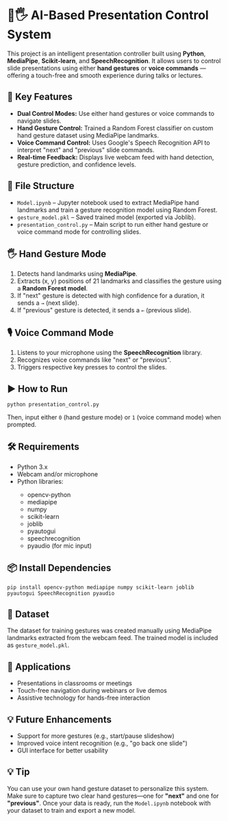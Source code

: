 <h1>🎤🖐️ AI-Based Presentation Control System</h1>

<p>
This project is an intelligent presentation controller built using <strong>Python</strong>, <strong>MediaPipe</strong>, <strong>Scikit-learn</strong>, and <strong>SpeechRecognition</strong>. It allows users to control slide presentations using either <strong>hand gestures</strong> or <strong>voice commands</strong> — offering a touch-free and smooth experience during talks or lectures.
</p>

<h2>🧠 Key Features</h2>
<ul>
  <li><strong>Dual Control Modes:</strong> Use either hand gestures or voice commands to navigate slides.</li>
  <li><strong>Hand Gesture Control:</strong> Trained a Random Forest classifier on custom hand gesture dataset using MediaPipe landmarks.</li>
  <li><strong>Voice Command Control:</strong> Uses Google's Speech Recognition API to interpret "next" and "previous" slide commands.</li>
  <li><strong>Real-time Feedback:</strong> Displays live webcam feed with hand detection, gesture prediction, and confidence levels.</li>
</ul>

<h2>📂 File Structure</h2>
<ul>
  <li><code>Model.ipynb</code> – Jupyter notebook used to extract MediaPipe hand landmarks and train a gesture recognition model using Random Forest.</li>
  <li><code>gesture_model.pkl</code> – Saved trained model (exported via Joblib).</li>
  <li><code>presentation_control.py</code> – Main script to run either hand gesture or voice command mode for controlling slides.</li>
</ul>

<h2>🖐️ Hand Gesture Mode</h2>
<ol>
  <li>Detects hand landmarks using <strong>MediaPipe</strong>.</li>
  <li>Extracts (x, y) positions of 21 landmarks and classifies the gesture using a <strong>Random Forest model</strong>.</li>
  <li>If "next" gesture is detected with high confidence for a duration, it sends a <code>→</code> (next slide).</li>
  <li>If "previous" gesture is detected, it sends a <code>←</code> (previous slide).</li>
</ol>

<h2>🎙️ Voice Command Mode</h2>
<ol>
  <li>Listens to your microphone using the <strong>SpeechRecognition</strong> library.</li>
  <li>Recognizes voice commands like "next" or "previous".</li>
  <li>Triggers respective key presses to control the slides.</li>
</ol>

<h2>▶️ How to Run</h2>
<pre><code>python presentation_control.py</code></pre>
<p>Then, input either <code>0</code> (hand gesture mode) or <code>1</code> (voice command mode) when prompted.</p>

<h2>🛠 Requirements</h2>
<ul>
  <li>Python 3.x</li>
  <li>Webcam and/or microphone</li>
  <li>Python libraries:</li>
  <ul>
    <li>opencv-python</li>
    <li>mediapipe</li>
    <li>numpy</li>
    <li>scikit-learn</li>
    <li>joblib</li>
    <li>pyautogui</li>
    <li>speechrecognition</li>
    <li>pyaudio (for mic input)</li>
  </ul>
</ul>

<h2>📦 Install Dependencies</h2>
<pre><code>pip install opencv-python mediapipe numpy scikit-learn joblib pyautogui SpeechRecognition pyaudio</code></pre>

<h2>📁 Dataset</h2>
<p>
The dataset for training gestures was created manually using MediaPipe landmarks extracted from the webcam feed. The trained model is included as <code>gesture_model.pkl</code>.
</p>

<h2>📌 Applications</h2>
<ul>
  <li>Presentations in classrooms or meetings</li>
  <li>Touch-free navigation during webinars or live demos</li>
  <li>Assistive technology for hands-free interaction</li>
</ul>

<h2>💡 Future Enhancements</h2>
<ul>
  <li>Support for more gestures (e.g., start/pause slideshow)</li>
  <li>Improved voice intent recognition (e.g., "go back one slide")</li>
  <li>GUI interface for better usability</li>
</ul>

<h2>💡 Tip</h2>
<p>
You can use your own hand gesture dataset to personalize this system. Make sure to capture two clear hand gestures—one for <strong>"next"</strong> and one for <strong>"previous"</strong>. Once your data is ready, run the <code>Model.ipynb</code> notebook with your dataset to train and export a new model.
</p>

